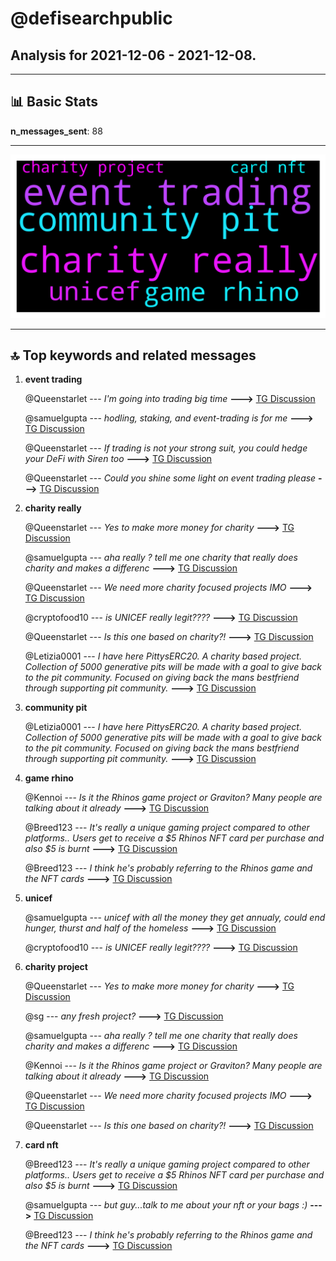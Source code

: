 # **@defisearchpublic**
 ## Analysis for **2021-12-06** - **2021-12-08**.

---

## 📊 **Basic Stats**

**n_messages_sent**: 88

---
![wordcloud](defisearchpublic_2Days_wordcloud.png)

---


## 🔝 **Top keywords and related messages**

1. **event trading**

    @Queenstarlet --- *I'm going into trading big time* **--->** [TG Discussion](https://t.me/defisearchpublic/239948)

    @samuelgupta --- *hodling, staking, and event-trading is for me* **--->** [TG Discussion](https://t.me/defisearchpublic/239962)

    @Queenstarlet --- *If trading is not your strong suit, you could hedge your DeFi with Siren too* **--->** [TG Discussion](https://t.me/defisearchpublic/239957)

    @Queenstarlet --- *Could you shine some light on event trading please* **--->** [TG Discussion](https://t.me/defisearchpublic/239964)

2. **charity really**

    @Queenstarlet --- *Yes to make more money for charity* **--->** [TG Discussion](https://t.me/defisearchpublic/239954)

    @samuelgupta --- *aha really ? tell me one charity that really does charity and makes a differenc* **--->** [TG Discussion](https://t.me/defisearchpublic/239929)

    @Queenstarlet --- *We need more charity focused projects IMO* **--->** [TG Discussion](https://t.me/defisearchpublic/239919)

    @cryptofood10 --- *is UNICEF really legit????* **--->** [TG Discussion](https://t.me/defisearchpublic/239933)

    @Queenstarlet --- *Is this one based on charity?!* **--->** [TG Discussion](https://t.me/defisearchpublic/239918)

    @Letizia0001 --- *I have here PittysERC20. A charity based project. Collection of 5000 generative pits will be made with a goal to give back to the pit community. Focused on giving back the mans bestfriend through supporting pit community.* **--->** [TG Discussion](https://t.me/defisearchpublic/239914)

3. **community pit**

    @Letizia0001 --- *I have here PittysERC20. A charity based project. Collection of 5000 generative pits will be made with a goal to give back to the pit community. Focused on giving back the mans bestfriend through supporting pit community.* **--->** [TG Discussion](https://t.me/defisearchpublic/239914)

4. **game rhino**

    @Kennoi --- *Is it the Rhinos game project or Graviton? Many people are talking about it already* **--->** [TG Discussion](https://t.me/defisearchpublic/239910)

    @Breed123 --- *It's really a unique gaming project compared to other platforms.. Users get to receive a $5 Rhinos NFT card per purchase and also $5 is burnt* **--->** [TG Discussion](https://t.me/defisearchpublic/239912)

    @Breed123 --- *I think he's probably referring to the Rhinos game and the NFT cards* **--->** [TG Discussion](https://t.me/defisearchpublic/239911)

5. **unicef**

    @samuelgupta --- *unicef with all the money they get annualy, could end hunger, thurst and half of the homeless* **--->** [TG Discussion](https://t.me/defisearchpublic/239931)

    @cryptofood10 --- *is UNICEF really legit????* **--->** [TG Discussion](https://t.me/defisearchpublic/239933)

6. **charity project**

    @Queenstarlet --- *Yes to make more money for charity* **--->** [TG Discussion](https://t.me/defisearchpublic/239954)

    @sg --- *any fresh project?* **--->** [TG Discussion](https://t.me/defisearchpublic/239807)

    @samuelgupta --- *aha really ? tell me one charity that really does charity and makes a differenc* **--->** [TG Discussion](https://t.me/defisearchpublic/239929)

    @Kennoi --- *Is it the Rhinos game project or Graviton? Many people are talking about it already* **--->** [TG Discussion](https://t.me/defisearchpublic/239910)

    @Queenstarlet --- *We need more charity focused projects IMO* **--->** [TG Discussion](https://t.me/defisearchpublic/239919)

    @Queenstarlet --- *Is this one based on charity?!* **--->** [TG Discussion](https://t.me/defisearchpublic/239918)

7. **card nft**

    @Breed123 --- *It's really a unique gaming project compared to other platforms.. Users get to receive a $5 Rhinos NFT card per purchase and also $5 is burnt* **--->** [TG Discussion](https://t.me/defisearchpublic/239912)

    @samuelgupta --- *but guy...talk to me about your nft or your bags :)* **--->** [TG Discussion](https://t.me/defisearchpublic/239945)

    @Breed123 --- *I think he's probably referring to the Rhinos game and the NFT cards* **--->** [TG Discussion](https://t.me/defisearchpublic/239911)

